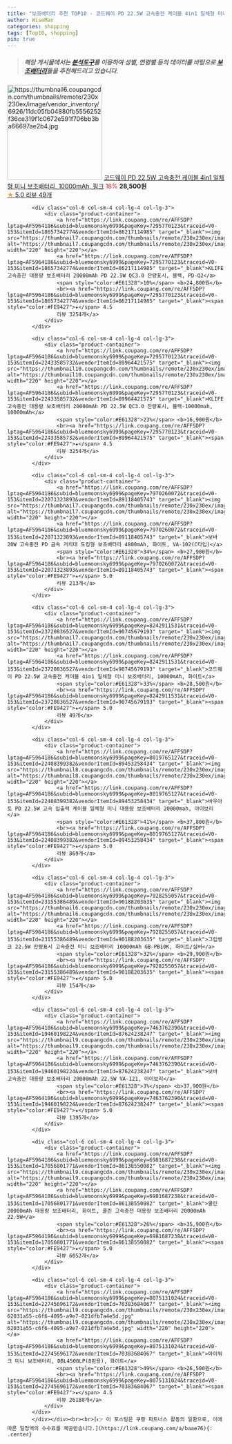 ```yaml
---
title: "보조배터리 추천 TOP10 - 코드웨이 PD 22.5W 고속충전 케이블 4in1 일체형 미니 보조배터리, 10000mAh, 핑크"
author: WiseMan
categories: shopping
tags: [Top10, shopping]
pin: true
---
```


> ##### 해당 게시물에서는 [**분석도구**](https://itemscout.io/)를 이용하여 **성별**, **연령별** 등의 데이터를 바탕으로 [**보조배터리**](https://link.coupang.com/a/baae76)들을 추천해드리고 있습니다.
<div class="container"><div class="row">
            <div class="col-6 col-sm-4 col-lg-4 col-lg-3">
                <div class="product-container">
                    <a href="https://link.coupang.com/re/AFFSDP?lptag=AF5964186&subid=bluemoonsky6999&pageKey=8242911531&traceid=V0-153&itemId=23720836525&vendorItemId=90745679174" target="_blank"><img src="https://thumbnail6.coupangcdn.com/thumbnails/remote/230x230ex/image/vendor_inventory/6926/11dc05fb04880fb5556252f36ce319f1c0672e591f706bb3ba66697ae2b4.jpg" alt="https://thumbnail6.coupangcdn.com/thumbnails/remote/230x230ex/image/vendor_inventory/6926/11dc05fb04880fb5556252f36ce319f1c0672e591f706bb3ba66697ae2b4.jpg" width="220" height="220"></a>
                    <a href="https://link.coupang.com/re/AFFSDP?lptag=AF5964186&subid=bluemoonsky6999&pageKey=8242911531&traceid=V0-153&itemId=23720836525&vendorItemId=90745679174" target="_blank">코드웨이 PD 22.5W 고속충전 케이블 4in1 일체형 미니 보조배터리, 10000mAh, 핑크</a>
                    <span style="color:#E61328">18%</span> <b>28,500원</b>
                    <br><a href="https://link.coupang.com/re/AFFSDP?lptag=AF5964186&subid=bluemoonsky6999&pageKey=8242911531&traceid=V0-153&itemId=23720836525&vendorItemId=90745679174" target="_blank"><span style="color:#FE9427">★</span> 5.0
                    리뷰 49개</a>
                </div>
            </div>
            
            <div class="col-6 col-sm-4 col-lg-4 col-lg-3">
                <div class="product-container">
                    <a href="https://link.coupang.com/re/AFFSDP?lptag=AF5964186&subid=bluemoonsky6999&pageKey=7295770123&traceid=V0-153&itemId=18657342774&vendorItemId=86217114985" target="_blank"><img src="https://thumbnail7.coupangcdn.com/thumbnails/remote/230x230ex/image/vendor_inventory/5ce7/da5c33f31beb4024e76faef4d9683acb70ed037749ffb55b50a4057f019f.jpg" alt="https://thumbnail7.coupangcdn.com/thumbnails/remote/230x230ex/image/vendor_inventory/5ce7/da5c33f31beb4024e76faef4d9683acb70ed037749ffb55b50a4057f019f.jpg" width="220" height="220"></a>
                    <a href="https://link.coupang.com/re/AFFSDP?lptag=AF5964186&subid=bluemoonsky6999&pageKey=7295770123&traceid=V0-153&itemId=18657342774&vendorItemId=86217114985" target="_blank">KLIFE 고속충전 대용량 보조배터리 20000mAh PD 22.5W QC3.0 잔량표시, 블랙, PD-Q2</a>
                    <span style="color:#E61328">10%</span> <b>24,800원</b>
                    <br><a href="https://link.coupang.com/re/AFFSDP?lptag=AF5964186&subid=bluemoonsky6999&pageKey=7295770123&traceid=V0-153&itemId=18657342774&vendorItemId=86217114985" target="_blank"><span style="color:#FE9427">★</span> 4.5
                    리뷰 3254개</a>
                </div>
            </div>
            
            <div class="col-6 col-sm-4 col-lg-4 col-lg-3">
                <div class="product-container">
                    <a href="https://link.coupang.com/re/AFFSDP?lptag=AF5964186&subid=bluemoonsky6999&pageKey=7295770123&traceid=V0-153&itemId=22433585732&vendorItemId=89964421575" target="_blank"><img src="https://thumbnail10.coupangcdn.com/thumbnails/remote/230x230ex/image/vendor_inventory/30f9/e55637d99ec999808f85a4ee877654516ecfd9ecefa03d0c33384b92ce75.jpg" alt="https://thumbnail10.coupangcdn.com/thumbnails/remote/230x230ex/image/vendor_inventory/30f9/e55637d99ec999808f85a4ee877654516ecfd9ecefa03d0c33384b92ce75.jpg" width="220" height="220"></a>
                    <a href="https://link.coupang.com/re/AFFSDP?lptag=AF5964186&subid=bluemoonsky6999&pageKey=7295770123&traceid=V0-153&itemId=22433585732&vendorItemId=89964421575" target="_blank">KLIFE 고속충전 대용량 보조배터리 20000mAh PD 22.5W QC3.0 잔량표시, 블랙-10000mah, 10000mAh</a>
                    <span style="color:#E61328">23%</span> <b>16,900원</b>
                    <br><a href="https://link.coupang.com/re/AFFSDP?lptag=AF5964186&subid=bluemoonsky6999&pageKey=7295770123&traceid=V0-153&itemId=22433585732&vendorItemId=89964421575" target="_blank"><span style="color:#FE9427">★</span> 4.5
                    리뷰 3254개</a>
                </div>
            </div>
            
            <div class="col-6 col-sm-4 col-lg-4 col-lg-3">
                <div class="product-container">
                    <a href="https://link.coupang.com/re/AFFSDP?lptag=AF5964186&subid=bluemoonsky6999&pageKey=7970260072&traceid=V0-153&itemId=22071323893&vendorItemId=89118405743" target="_blank"><img src="https://thumbnail7.coupangcdn.com/thumbnails/remote/230x230ex/image/vendor_inventory/2c4c/c2f78db989a2cf4b6c3a02508631b47bee4719e3104f9b4a23cb10b9a890.jpg" alt="https://thumbnail7.coupangcdn.com/thumbnails/remote/230x230ex/image/vendor_inventory/2c4c/c2f78db989a2cf4b6c3a02508631b47bee4719e3104f9b4a23cb10b9a890.jpg" width="220" height="220"></a>
                    <a href="https://link.coupang.com/re/AFFSDP?lptag=AF5964186&subid=bluemoonsky6999&pageKey=7970260072&traceid=V0-153&itemId=22071323893&vendorItemId=89118405743" target="_blank">보바 20W 고속충전 PD 금속 거치대 도킹형 보조배터리 4800mAh, 화이트, VA-102(C타입)</a>
                    <span style="color:#E61328">34%</span> <b>27,900원</b>
                    <br><a href="https://link.coupang.com/re/AFFSDP?lptag=AF5964186&subid=bluemoonsky6999&pageKey=7970260072&traceid=V0-153&itemId=22071323893&vendorItemId=89118405743" target="_blank"><span style="color:#FE9427">★</span> 5.0
                    리뷰 213개</a>
                </div>
            </div>
            
            <div class="col-6 col-sm-4 col-lg-4 col-lg-3">
                <div class="product-container">
                    <a href="https://link.coupang.com/re/AFFSDP?lptag=AF5964186&subid=bluemoonsky6999&pageKey=8242911531&traceid=V0-153&itemId=23720836527&vendorItemId=90745679193" target="_blank"><img src="https://thumbnail7.coupangcdn.com/thumbnails/remote/230x230ex/image/vendor_inventory/144c/f6312997ed3a7a8532d082e87c085edd387ac128bf220588cd368e0f6785.jpg" alt="https://thumbnail7.coupangcdn.com/thumbnails/remote/230x230ex/image/vendor_inventory/144c/f6312997ed3a7a8532d082e87c085edd387ac128bf220588cd368e0f6785.jpg" width="220" height="220"></a>
                    <a href="https://link.coupang.com/re/AFFSDP?lptag=AF5964186&subid=bluemoonsky6999&pageKey=8242911531&traceid=V0-153&itemId=23720836527&vendorItemId=90745679193" target="_blank">코드웨이 PD 22.5W 고속충전 케이블 4in1 일체형 미니 보조배터리, 10000mAh, 화이트</a>
                    <span style="color:#E61328">33%</span> <b>28,500원</b>
                    <br><a href="https://link.coupang.com/re/AFFSDP?lptag=AF5964186&subid=bluemoonsky6999&pageKey=8242911531&traceid=V0-153&itemId=23720836527&vendorItemId=90745679193" target="_blank"><span style="color:#FE9427">★</span> 5.0
                    리뷰 49개</a>
                </div>
            </div>
            
            <div class="col-6 col-sm-4 col-lg-4 col-lg-3">
                <div class="product-container">
                    <a href="https://link.coupang.com/re/AFFSDP?lptag=AF5964186&subid=bluemoonsky6999&pageKey=8019765127&traceid=V0-153&itemId=22408399382&vendorItemId=89453258434" target="_blank"><img src="https://thumbnail8.coupangcdn.com/thumbnails/remote/230x230ex/image/vendor_inventory/1f8a/0bf21cbdcb294db01f58f67a950d99dca35a9fc7ea729fe7143a7095b61f.png" alt="https://thumbnail8.coupangcdn.com/thumbnails/remote/230x230ex/image/vendor_inventory/1f8a/0bf21cbdcb294db01f58f67a950d99dca35a9fc7ea729fe7143a7095b61f.png" width="220" height="220"></a>
                    <a href="https://link.coupang.com/re/AFFSDP?lptag=AF5964186&subid=bluemoonsky6999&pageKey=8019765127&traceid=V0-153&itemId=22408399382&vendorItemId=89453258434" target="_blank">바우아토 PD 22.5W 고속 입출력 케이블 일체형 미니 대용량 보조배터리 20000mah, 아이보리</a>
                    <span style="color:#E61328">41%</span> <b>37,800원</b>
                    <br><a href="https://link.coupang.com/re/AFFSDP?lptag=AF5964186&subid=bluemoonsky6999&pageKey=8019765127&traceid=V0-153&itemId=22408399382&vendorItemId=89453258434" target="_blank"><span style="color:#FE9427">★</span> 5.0
                    리뷰 869개</a>
                </div>
            </div>
            
            <div class="col-6 col-sm-4 col-lg-4 col-lg-3">
                <div class="product-container">
                    <a href="https://link.coupang.com/re/AFFSDP?lptag=AF5964186&subid=bluemoonsky6999&pageKey=7928255057&traceid=V0-153&itemId=23155386489&vendorItemId=90188203635" target="_blank"><img src="https://thumbnail6.coupangcdn.com/thumbnails/remote/230x230ex/image/vendor_inventory/398a/a316f44d209f5a3822710b98ce5605d150b2c666974e8ec2bfb08403a6f4.jpg" alt="https://thumbnail6.coupangcdn.com/thumbnails/remote/230x230ex/image/vendor_inventory/398a/a316f44d209f5a3822710b98ce5605d150b2c666974e8ec2bfb08403a6f4.jpg" width="220" height="220"></a>
                    <a href="https://link.coupang.com/re/AFFSDP?lptag=AF5964186&subid=bluemoonsky6999&pageKey=7928255057&traceid=V0-153&itemId=23155386489&vendorItemId=90188203635" target="_blank">그립뱅크 22.5W 잔량표시 고속충전 미니 보조배터리 10000mAh GB-PB10K, 화이트/실버</a>
                    <span style="color:#E61328">32%</span> <b>29,900원</b>
                    <br><a href="https://link.coupang.com/re/AFFSDP?lptag=AF5964186&subid=bluemoonsky6999&pageKey=7928255057&traceid=V0-153&itemId=23155386489&vendorItemId=90188203635" target="_blank"><span style="color:#FE9427">★</span> 5.0
                    리뷰 154개</a>
                </div>
            </div>
            
            <div class="col-6 col-sm-4 col-lg-4 col-lg-3">
                <div class="product-container">
                    <a href="https://link.coupang.com/re/AFFSDP?lptag=AF5964186&subid=bluemoonsky6999&pageKey=7463762390&traceid=V0-153&itemId=19460198224&vendorItemId=87624238247" target="_blank"><img src="https://thumbnail9.coupangcdn.com/thumbnails/remote/230x230ex/image/vendor_inventory/3915/c523a65f9f566e4dec9d648e93e77934b6f0c53171687f2fb8347d4693d2.png" alt="https://thumbnail9.coupangcdn.com/thumbnails/remote/230x230ex/image/vendor_inventory/3915/c523a65f9f566e4dec9d648e93e77934b6f0c53171687f2fb8347d4693d2.png" width="220" height="220"></a>
                    <a href="https://link.coupang.com/re/AFFSDP?lptag=AF5964186&subid=bluemoonsky6999&pageKey=7463762390&traceid=V0-153&itemId=19460198224&vendorItemId=87624238247" target="_blank">보바 고속충전 대용량 보조배터리 20000mAh 22.5W VA-121, 아이보리</a>
                    <span style="color:#E61328">3%</span> <b>37,900원</b>
                    <br><a href="https://link.coupang.com/re/AFFSDP?lptag=AF5964186&subid=bluemoonsky6999&pageKey=7463762390&traceid=V0-153&itemId=19460198224&vendorItemId=87624238247" target="_blank"><span style="color:#FE9427">★</span> 5.0
                    리뷰 1395개</a>
                </div>
            </div>
            
            <div class="col-6 col-sm-4 col-lg-4 col-lg-3">
                <div class="product-container">
                    <a href="https://link.coupang.com/re/AFFSDP?lptag=AF5964186&subid=bluemoonsky6999&pageKey=6981687238&traceid=V0-153&itemId=17056801771&vendorItemId=86138550082" target="_blank"><img src="https://thumbnail9.coupangcdn.com/thumbnails/remote/230x230ex/image/vendor_inventory/1ee1/cb6d2628d17436eec322c0877f6f1ab8699d93b441f598c901fa2f5623f5.jpg" alt="https://thumbnail9.coupangcdn.com/thumbnails/remote/230x230ex/image/vendor_inventory/1ee1/cb6d2628d17436eec322c0877f6f1ab8699d93b441f598c901fa2f5623f5.jpg" width="220" height="220"></a>
                    <a href="https://link.coupang.com/re/AFFSDP?lptag=AF5964186&subid=bluemoonsky6999&pageKey=6981687238&traceid=V0-153&itemId=17056801771&vendorItemId=86138550082" target="_blank">쿨린 20000mAh 대용량 보조배터리, 화이트, 쿨린 고속충전 대용량 보조배터리 20000mAh 22.5W</a>
                    <span style="color:#E61328">26%</span> <b>35,900원</b>
                    <br><a href="https://link.coupang.com/re/AFFSDP?lptag=AF5964186&subid=bluemoonsky6999&pageKey=6981687238&traceid=V0-153&itemId=17056801771&vendorItemId=86138550082" target="_blank"><span style="color:#FE9427">★</span> 5.0
                    리뷰 6052개</a>
                </div>
            </div>
            
            <div class="col-6 col-sm-4 col-lg-4 col-lg-3">
                <div class="product-container">
                    <a href="https://link.coupang.com/re/AFFSDP?lptag=AF5964186&subid=bluemoonsky6999&pageKey=8075131024&traceid=V0-153&itemId=22745696172&vendorItemId=70383684067" target="_blank"><img src="https://thumbnail9.coupangcdn.com/thumbnails/remote/230x230ex/image/retail/images/28240185581413-62031a55-c6f6-4095-a9e7-021dfb7a4e5d.jpg" alt="https://thumbnail9.coupangcdn.com/thumbnails/remote/230x230ex/image/retail/images/28240185581413-62031a55-c6f6-4095-a9e7-021dfb7a4e5d.jpg" width="220" height="220"></a>
                    <a href="https://link.coupang.com/re/AFFSDP?lptag=AF5964186&subid=bluemoonsky6999&pageKey=8075131024&traceid=V0-153&itemId=22745696172&vendorItemId=70383684067" target="_blank">아이워크 미니 보조배터리, DBL4500LP(8핀용), 화이트</a>
                    <span style="color:#E61328">49%</span> <b>26,500원</b>
                    <br><a href="https://link.coupang.com/re/AFFSDP?lptag=AF5964186&subid=bluemoonsky6999&pageKey=8075131024&traceid=V0-153&itemId=22745696172&vendorItemId=70383684067" target="_blank"><span style="color:#FE9427">★</span> 4.5
                    리뷰 26180개</a>
                </div>
            </div>
            </div></div><br><br>[👉 이 포스팅은 쿠팡 파트너스 활동의 일환으로, 이에 따른 일정액의 수수료를 제공받습니다.](https://link.coupang.com/a/baae76){: .center}